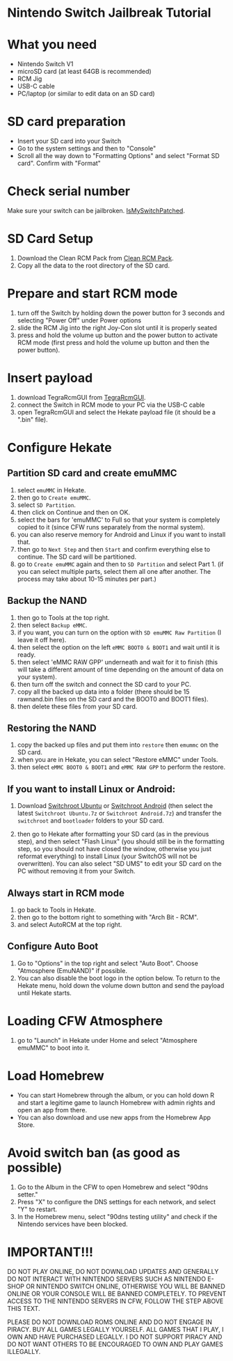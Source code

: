 # Nintendo Switch Jailbreak Tutorial

# What you need

- Nintendo Switch V1
- microSD card (at least 64GB is recommended)
- RCM Jig
- USB-C cable
- PC/laptop (or similar to edit data on an SD card)

# SD card preparation

- Insert your SD card into your Switch
- Go to the system settings and then to "Console"
- Scroll all the way down to "Formatting Options" and select "Format SD card". Confirm with "Format"

# Check serial number

Make sure your switch can be jailbroken. [IsMySwitchPatched](https://ismyswitchpatched.com/).

# SD Card Setup

1. Download the Clean RCM Pack from [Clean RCM Pack](https://github.com/Nico-Shock/Clean-RCM-Pack/releases/).
2. Copy all the data to the root directory of the SD card.

# Prepare and start RCM mode

   1. turn off the Switch by holding down the power button for 3 seconds and selecting "Power Off" under Power options
   2. slide the RCM Jig into the right Joy-Con slot until it is properly seated
   3. press and hold the volume up button and the power button to activate RCM mode (first press and hold the volume up button and then the power button).

# Insert payload

   1. download TegraRcmGUI from [TegraRcmGUI](https://github.com/eliboa/TegraRcmGUI/releases).
   2. connect the Switch in RCM mode to your PC via the USB-C cable
   3. open TegraRcmGUI and select the Hekate payload file (it should be a ".bin" file).

# Configure Hekate

## Partition SD card and create emuMMC

1. select `emuMMC` in Hekate.
2. then go to `Create emuMMC`.
3. select `SD Partition`.
4. then click on Continue and then on OK.
5. select the bars for 'emuMMC' to Full so that your system is completely copied to it (since CFW runs separately from the normal system).
6. you can also reserve memory for Android and Linux if you want to install that.
7. then go to `Next Step` and then `Start` and confirm everything else to continue. The SD card will be partitioned.
8. go to `Create emuMMC` again and then to `SD Partition` and select Part 1. (if you can select multiple parts, select them all one after another. The process may take about 10-15 minutes per part.)

## Backup the NAND

1. then go to Tools at the top right.
2. then select `Backup eMMC`.
3. if you want, you can turn on the option with `SD emuMMC Raw Partition` (I leave it off here).
4. then select the option on the left `eMMC BOOT0 & BOOT1` and wait until it is ready.
5. then select 'eMMC RAW GPP' underneath and wait for it to finish (this will take a different amount of time depending on the amount of data on your system).
6. then turn off the switch and connect the SD card to your PC.
7. copy all the backed up data into a folder (there should be 15 rawnand.bin files on the SD card and the BOOT0 and BOOT1 files).
8. then delete these files from your SD card.

## Restoring the NAND

1. copy the backed up files and put them into `restore` then `emummc` on the SD card.
2. when you are in Hekate, you can select "Restore eMMC" under Tools.
3. then select `eMMC BOOT0 & BOOT1` and `eMMC RAW GPP` to perform the restore.

## If you want to install Linux or Android:
1. Download [Switchroot Ubuntu](https://download.switchroot.org/ubuntu-bionic/) or [Switchroot Android](https://download.switchroot.org/android-11/) (then select the latest `Switchroot Ubuntu.7z` or `Switchroot Android.7z`) and transfer the `switchroot` and `bootloader` folders to your SD card.

2. then go to Hekate after formatting your SD card (as in the previous step), and then select "Flash Linux" (you should still be in the formatting step, so you should not have closed the window, otherwise you just reformat everything) to install Linux (your SwitchOS will not be overwritten).
You can also select "SD UMS" to edit your SD card on the PC without removing it from your Switch.

## Always start in RCM mode

1. go back to Tools in Hekate.
2. then go to the bottom right to something with "Arch Bit - RCM".
3. and select AutoRCM at the top right.

## Configure Auto Boot

1. Go to "Options" in the top right and select "Auto Boot". Choose "Atmosphere (EmuNAND)" if possible.
2. You can also disable the boot logo in the option below. To return to the Hekate menu, hold down the volume down button and send the payload until Hekate starts.

# Loading CFW Atmosphere

1. go to "Launch" in Hekate under Home and select "Atmosphere emuMMC" to boot into it.

# Load Homebrew

   - You can start Homebrew through the album, or you can hold down R and start a legitime game to launch Homebrew with admin rights and open an app from there.
   - You can also download and use new apps from the Homebrew App Store.

# Avoid switch ban (as good as possible)

 1. Go to the Album in the CFW to open Homebrew and select "90dns setter."
2. Press "X" to configure the DNS settings for each network, and select "Y" to restart.
3. In the Homebrew menu, select "90dns testing utility" and check if the Nintendo services have been blocked.

# **IMPORTANT!!!**

DO NOT PLAY ONLINE, DO NOT DOWNLOAD UPDATES AND GENERALLY DO NOT INTERACT WITH NINTENDO SERVERS SUCH AS NINTENDO E-SHOP OR NINTENDO SWITCH ONLINE, OTHERWISE YOU WILL BE BANNED ONLINE OR YOUR CONSOLE WILL BE BANNED COMPLETELY. TO PREVENT ACCESS TO THE NINTENDO SERVERS IN CFW, FOLLOW THE STEP ABOVE THIS TEXT.

PLEASE DO NOT DOWNLOAD ROMS ONLINE AND DO NOT ENGAGE IN PIRACY. BUY ALL GAMES LEGALLY YOURSELF. ALL GAMES THAT I PLAY, I OWN AND HAVE PURCHASED LEGALLY.
I DO NOT SUPPORT PIRACY AND DO NOT WANT OTHERS TO BE ENCOURAGED TO OWN AND PLAY GAMES ILLEGALLY.
